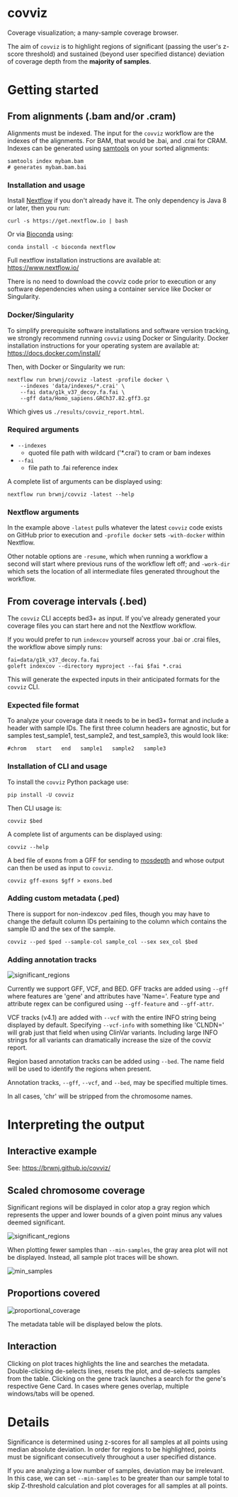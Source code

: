# covviz

Coverage visualization; a many-sample coverage browser.

The aim of `covviz` is to highlight regions of significant
(passing the user's z-score threshold) and sustained (beyond user specified
distance) deviation of coverage depth from the **majority of samples**.


# Getting started

## From alignments (.bam and/or .cram)

Alignments must be indexed. The input for the `covviz` workflow are the indexes
of the alignments. For BAM, that would be .bai, and .crai for CRAM. Indexes
can be generated using [samtools](https://github.com/samtools/samtools) on your
sorted alignments:

```
samtools index mybam.bam
# generates mybam.bam.bai
```

### Installation and usage

Install [Nextflow](https://www.nextflow.io/) if you don't already have it. The only
dependency is Java 8 or later, then you run:

```
curl -s https://get.nextflow.io | bash
```

Or via [Bioconda](https://bioconda.github.io/recipes/nextflow/README.html) using:

```
conda install -c bioconda nextflow
```

Full nextflow installation instructions are available at:
https://www.nextflow.io/

There is no need to download the covviz code prior to execution or any software dependencies
when using a container service like Docker or Singularity.

### Docker/Singularity

To simplify prerequisite software installations and software version tracking,
we strongly recommend running `covviz` using Docker or Singularity. Docker
installation instructions for your operating system are available at:
https://docs.docker.com/install/

Then, with Docker or Singularity we run:

```
nextflow run brwnj/covviz -latest -profile docker \
    --indexes 'data/indexes/*.crai' \
    --fai data/g1k_v37_decoy.fa.fai \
    --gff data/Homo_sapiens.GRCh37.82.gff3.gz
```

Which gives us `./results/covviz_report.html`.

### Required arguments

+ `--indexes`
    + quoted file path with wildcard ('*.crai') to cram or bam indexes
+ `--fai`
    + file path to .fai reference index

A complete list of arguments can be displayed using:

```
nextflow run brwnj/covviz -latest --help
```

### Nextflow arguments

In the example above `-latest` pulls whatever the latest `covviz` code exists on GitHub
prior to execution and `-profile docker` sets `-with-docker` within Nextflow.

Other notable options are `-resume`, which when running a workflow a second will start
where previous runs of the workflow left off; and `-work-dir` which sets the location of
all intermediate files generated throughout the workflow.

## From coverage intervals (.bed)

The `covviz` CLI accepts bed3+ as input. If you've already generated your coverage
files you can start here and not the Nextflow workflow.

If you would prefer to run `indexcov` yourself across your .bai or .crai files,
the workflow above simply runs:

```
fai=data/g1k_v37_decoy.fa.fai
goleft indexcov --directory myproject --fai $fai *.crai
```

This will generate the expected inputs in their anticipated formats for the `covviz` CLI.

### Expected file format

To analyze your coverage data it needs to be in bed3+ format and include a
header with sample IDs. The first three column headers are agnostic, but
for samples test_sample1, test_sample2, and test_sample3, this would look like:

```
#chrom   start   end   sample1   sample2   sample3
```

### Installation of CLI and usage

To install the `covviz` Python package use:

```
pip install -U covviz
```

Then CLI usage is:

```
covviz $bed
```

A complete list of arguments can be displayed using:

```
covviz --help
```

A bed file of exons from a GFF for sending to [mosdepth](https://github.com/brentp/mosdepth) 
and whose output can then be used as input to `covviz`.

```
covviz gff-exons $gff > exons.bed
```

### Adding custom metadata (.ped)

There is support for non-indexcov .ped files, though you may have to change
the default column IDs pertaining to the column which contains the sample ID
and the sex of the sample.

```
covviz --ped $ped --sample-col sample_col --sex sex_col $bed
```

### Adding annotation tracks

![significant_regions](data/img/covviz_tracks.gif)

Currently we support GFF, VCF, and BED. GFF tracks are added using `--gff`
where features are 'gene' and attributes have 'Name='. Feature type and
attribute regex can be configured using `--gff-feature` and `--gff-attr`.

VCF tracks (v4.1) are added with `--vcf` with the entire INFO string
being displayed by default. Specifying `--vcf-info` with something like
'CLNDN=' will grab just that field when using ClinVar variants. Including
large INFO strings for all variants can dramatically increase the size
of the covviz report.

Region based annotation tracks can be added using `--bed`. The name field
will be used to identify the regions when present.

Annotation tracks, `--gff`, `--vcf`, and `--bed`, may be specified
multiple times.

In all cases, 'chr' will be stripped from the chromosome names.

# Interpreting the output

## Interactive example

See: https://brwnj.github.io/covviz/

## Scaled chromosome coverage

Significant regions will be displayed in color atop a gray region which
represents the upper and lower bounds of a given point minus any values
deemed significant.

![significant_regions](data/img/significant_regions.png)

When plotting fewer samples than `--min-samples`, the gray area plot
will not be displayed. Instead, all sample plot traces will be shown.

![min_samples](data/img/min_samples.png)

## Proportions covered

![proportional_coverage](data/img/proportional_coverage.png)

The metadata table will be displayed below the plots.

## Interaction

Clicking on plot traces highlights the line and searches the metadata.
Double-clicking de-selects lines, resets the plot, and de-selects
samples from the table. Clicking on the gene track launches a search
for the gene's respective Gene Card. In cases where genes overlap,
multiple windows/tabs will be opened.

# Details

Significance is determined using z-scores for all samples at all points using median absolute deviation.
In order for regions to be highlighted, points must be significant consecutively throughout a user specified distance.

If you are analyzing a low number of samples, deviation may be irrelevant. In
this case, we can set `--min-samples` to be greater than our sample total
to skip Z-threshold calculation and plot coverages for all samples at all
points.
